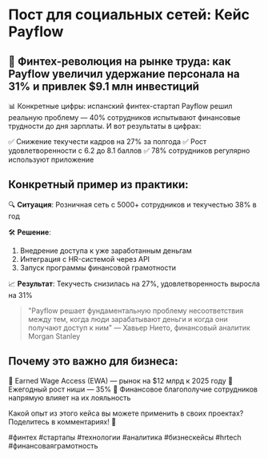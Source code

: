 # Пост для социальных сетей: Кейс Payflow

## 🚀 Финтех-революция на рынке труда: как Payflow увеличил удержание персонала на 31% и привлек $9.1 млн инвестиций

📊 Конкретные цифры: испанский финтех-стартап Payflow решил реальную проблему — 40% сотрудников испытывают финансовые трудности до дня зарплаты. И вот результаты в цифрах:

✅ Снижение текучести кадров на 27% за полгода
✅ Рост удовлетворенности с 6.2 до 8.1 баллов
✅ 78% сотрудников регулярно используют приложение

## Конкретный пример из практики:

🔍 **Ситуация**: Розничная сеть с 5000+ сотрудников и текучестью 38% в год

🛠️ **Решение**: 
1. Внедрение доступа к уже заработанным деньгам
2. Интеграция с HR-системой через API
3. Запуск программы финансовой грамотности

📈 **Результат**: Текучесть снизилась на 27%, удовлетворенность выросла на 31%

> "Payflow решает фундаментальную проблему несоответствия между тем, когда люди зарабатывают деньги и когда они получают доступ к ним" — Хавьер Нието, финансовый аналитик Morgan Stanley

## Почему это важно для бизнеса:

📌 Earned Wage Access (EWA) — рынок на $12 млрд к 2025 году
📌 Ежегодный рост ниши — 35%
📌 Финансовое благополучие сотрудников напрямую влияет на их лояльность

Какой опыт из этого кейса вы можете применить в своих проектах? Поделитесь в комментариях! 📝

#финтех #стартапы #технологии #аналитика #бизнескейсы #hrtech #финансоваяграмотность 